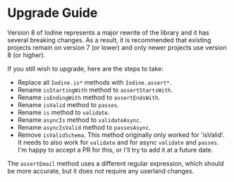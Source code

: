 # Upgrade Guide

Version 8 of Iodine represents a major rewrite of the library and it has several breaking changes. As a result, it is recommended that existing projects remain on version 7 (or lower) and only newer projects use version 8 (or higher).

If you still wish to upgrade, here are the steps to take:

- Replace all `Iodine.is*` methods with `Iodine.assert*`.
- Rename `isStartingWith` method to `assertStartsWith`.
- Rename `isEndingWith` method to `assertEndsWith`.
- Rename `isValid` method to `passes`.
- Rename `is` method to `validate`.
- Rename `asyncIs` method to `validateAsync`.
- Rename `asyncIsValid` method to `passesAsync`.
- Remove `isValidSchema`. This method originally only worked for 'isValid'. It needs to also work for `validate` and for async `validate` and `passes`. I'm happy to accept a PR for this, or I'll try to add it at a future date.

The `assertEmail` method uses a different regular expression, which should be more accurate, but it does not require any userland changes.